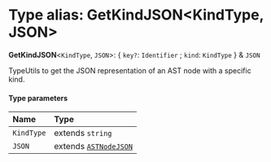 # Type alias: GetKindJSON\<KindType, JSON>

**GetKindJSON**<`KindType`, `JSON`>: { `key?`: `Identifier` ; `kind`: `KindType`  } & `JSON`

TypeUtils to get the JSON representation of an AST node with a specific kind.

#### Type parameters

| Name | Type |
| :------ | :------ |
| `KindType` | extends `string` |
| `JSON` | extends [`ASTNodeJSON`](/auto-docs/fixed-layout-editor/interfaces/ASTNodeJSON.md) |
